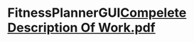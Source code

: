 # FitnessPlannerGUI[Compelete Description Of Work.pdf](https://github.com/nischay-tayal/FitnessPlannerGUI/files/9313968/Compelete.Description.Of.Work.pdf)
